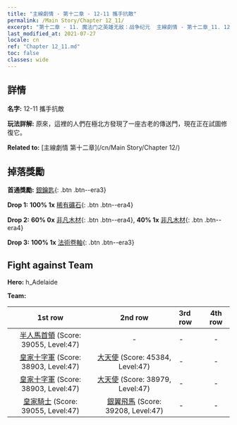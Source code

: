 ```yaml
---
title: "主線劇情 - 第十二章 - 12-11 攜手抗敵"
permalink: /Main Story/Chapter 12_11/
excerpt: "第十二章 - 11. 魔法门之英雄无敌：战争纪元  主線劇情 - 第十二章_11. 12-11 攜手抗敵"
last_modified_at: 2021-07-27
locale: cn
ref: "Chapter 12_11.md"
toc: false
classes: wide
---
```


## 詳情

 **名字:** 12-11 攜手抗敵

 **玩法詳解:** 原來，這裡的人們在極北方發現了一座古老的傳送門，現在正在試圖修復它。

 **Related to:** [主線劇情 第十二章](/cn/Main Story/Chapter 12/)

## 掉落獎勵

 **首通獎勵:** [銀鑰匙](/cn/Items/con_693/){: .btn .btn--era3}

 **Drop 1:** **100% 1x** [稀有礦石](/cn/Items/mat_40/){: .btn .btn--era4}

 **Drop 2:** **60% 0x** [非凡木材](/cn/Items/mat_34/){: .btn .btn--era4}, **40% 1x** [非凡木材](/cn/Items/mat_34/){: .btn .btn--era4}

 **Drop 3:** **100% 1x** [法術卷軸](/cn/Items/con_694/){: .btn .btn--era3}


## Fight against Team
 **Hero:** h_Adelaide

 **Team:**


  | 1st row | 2nd row | 3rd row | 4th row |
  |:----:|:----:|:----|:----:|
  | [半人馬首領](/cn/units/Centaur/) (Score: 39055, Level:47)  | - | - | - |
  | [皇家十字軍](/cn/units/Swordsman/) (Score: 38903, Level:47)  | [大天使](/cn/units/Angel/) (Score: 45384, Level:47)  | - | - |
  | [皇家十字軍](/cn/units/Swordsman/) (Score: 38903, Level:47)  | [大天使](/cn/units/Angel/) (Score: 38979, Level:47)  | - | - |
  | [皇家騎士](/cn/units/Cavalier/) (Score: 39055, Level:47)  | [銀翼飛馬](/cn/units/Pegasus/) (Score: 39208, Level:47)  | - | - |


